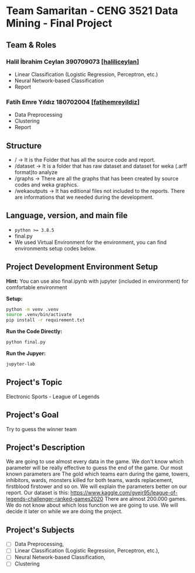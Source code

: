 # Team Samaritan - CENG 3521 Data Mining - Final Project
 
## Team & Roles
### Halil İbrahim Ceylan 390709073 [[haliliceylan](https://www.github.com/haliliceylan)]
- Linear Classification (Logistic Regression, Perceptron, etc.)
- Neural Network-based Classification
- Report
### Fatih Emre Yıldız 180702004 [[fatihemreyildiz](https://www.github.com/fatihemreyildiz)]
- Data Preprocessing
- Clustering
- Report

## Structure
- / -> It is the Folder that has all the source code and report. 
- /dataset -> It is a folder that has raw dataset and dataset for weka (.arff format)to analyze 
- /graphs -> There are all the graphs that has been created by source codes and weka graphics.
- /wekaoutputs -> It has editional files not included to the reports. There are informations that we needed during the development. 

## Language, version, and main file
- `python >= 3.8.5` 
- final.py 
- We used Virtual Environment for the environment, you can find environments setup codes below.



## Project Development Environment Setup
**Hint:** You can use also final.ipynb with jupyter (included in environment) for comfortable environment

**Setup:**
```bash
python -m venv .venv
source .venv/bin/activate
pip install -r requirement.txt
```
**Run the Code Directly:**
```bash
python final.py
```

**Run the Jupyer:**
```bash
jupyter-lab
```


## Project's Topic
Electronic Sports - League of Legends

## Project's Goal
Try to guess the winner team

## Project's Description
We are going to use almost every data in the game. We don't know which parameter will be really effective to guess the end of the game. Our most known parameters are The gold which teams earn during the game, towers, inhibitors, wards, monsters killed for both teams, wards replacement, firstblood firstower and so on. We will explain the parameters better on our report. Our dataset is this:
https://www.kaggle.com/gyejr95/league-of-legends-challenger-ranked-games2020
There are almost 200.000 games.
We do not know about which loss function we are going to use. We will decide it later on while we are doing the project.

## Project's Subjects
- [ ] Data Preprocessing, 
- [ ] Linear Classification (Logistic Regression, Perceptron, etc.), 
- [ ] Neural Network-based Classification, 
- [ ] Clustering

